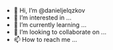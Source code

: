 - 👋 Hi, I’m @danieljelqzkov
- 👀 I’m interested in ...
- 🌱 I’m currently learning ...
- 💞️ I’m looking to collaborate on ...
- 📫 How to reach me ...

<!---
danieljelqzkov/danieljelqzkov is a ✨ special ✨ repository because its `README.md` (this file) appears on your GitHub profile.
You can click the Preview link to take a look at your changes.
--->
